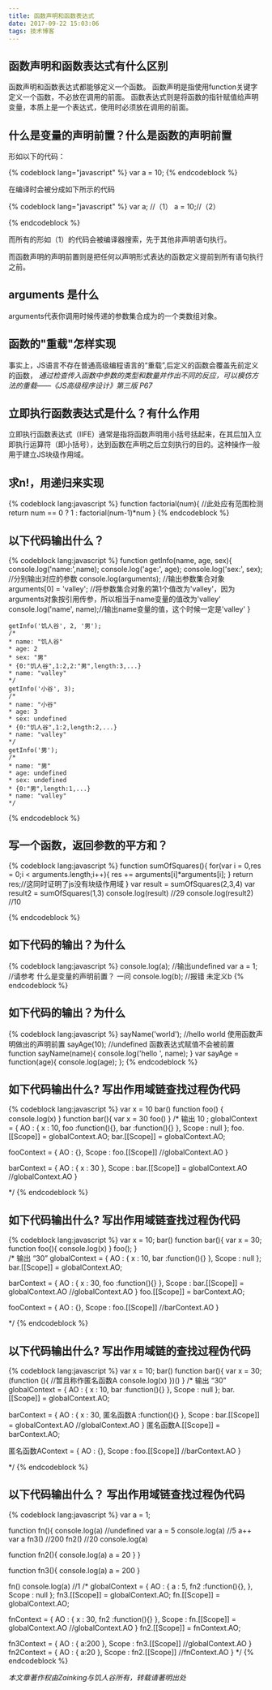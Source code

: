 ```yaml
---
title: 函数声明和函数表达式
date: 2017-09-22 15:03:06
tags: 技术博客
---
```


## 函数声明和函数表达式有什么区别

函数声明和函数表达式都能够定义一个函数。
函数声明是指使用function关键字定义一个函数，不必放在调用的前面。
函数表达式则是将函数的指针赋值给声明变量，本质上是一个表达式，使用时必须放在调用的前面。

## 什么是变量的声明前置？什么是函数的声明前置
形如以下的代码：

{% codeblock lang="javascript" %}
var a = 10;
{% endcodeblock %}

在编译时会被分成如下所示的代码

{% codeblock lang="javascript" %}
var a; //（1）
a = 10;//（2）

{% endcodeblock %}

而所有的形如（1）的代码会被编译器搜索，先于其他非声明语句执行。

而函数声明的声明前置则是把任何以声明形式表达的函数定义提前到所有语句执行之前。

## arguments 是什么

arguments代表你调用时候传递的参数集合成为的一个类数组对象。

## 函数的"重载"怎样实现

事实上，JS语言不存在普通高级编程语言的“重载”,后定义的函数会覆盖先前定义的函数，
*通过检查传入函数中参数的类型和数量并作出不同的反应，可以模仿方法的重载——《JS高级程序设计》第三版 P67*

## 立即执行函数表达式是什么？有什么作用

立即执行函数表达式（IIFE）通常是指将函数声明用小括号括起来，在其后加入立即执行运算符（即小括号），达到函数在声明之后立刻执行的目的。这种操作一般用于建立JS块级作用域。

## 求n!，用递归来实现

{% codeblock lang:javascript %}
function factorial(num){
  //此处应有范围检测
  return num == 0 ? 1 : factorial(num-1)*num
}
{% endcodeblock %}

## 以下代码输出什么？

{% codeblock lang:javascript %}
	function getInfo(name, age, sex){
		console.log('name:',name);
		console.log('age:', age);
		console.log('sex:', sex); //分别输出对应的参数
		console.log(arguments); //输出参数集合对象
		arguments[0] = 'valley'; //将参数集合对象的第1个值改为'valley'，因为arguments对象按引用传参，所以相当于name变量的值改为'valley'
		console.log('name', name);//输出name变量的值，这个时候一定是'valley'
	}

    getInfo('饥人谷', 2, '男');
    /*
    * name: "饥人谷"
    * age: 2
    * sex: "男"
    * {0:"饥人谷",1:2,2:"男",length:3,...}
    * name: "valley"
    */
    getInfo('小谷', 3);
    /*
    * name: "小谷"
    * age: 3
    * sex: undefined
    * {0:"饥人谷",1:2,length:2,...}
    * name: "valley"
    */
    getInfo('男');
    /*
    * name: "男"
    * age: undefined
    * sex: undefined
    * {0:"男",length:1,...}
    * name: "valley"
    */
{% endcodeblock %}

## 写一个函数，返回参数的平方和？

{% codeblock lang:javascript %}
   function sumOfSquares(){
    for(var i = 0,res = 0;i < arguments.length;i++){
      res += arguments[i]*arguments[i];
    }
    return res;//这同时证明了js没有块级作用域
   }
   var result = sumOfSquares(2,3,4)
   var result2 = sumOfSquares(1,3)
   console.log(result)  //29
   console.log(result2)  //10

{% endcodeblock %}

## 如下代码的输出？为什么

{% codeblock lang:javascript %}
	console.log(a); //输出undefined
	var a = 1; //请参考 什么是变量的声明前置？ 一问
	console.log(b); //报错 未定义b
{% endcodeblock %}

## 如下代码的输出？为什么

{% codeblock lang:javascript %}
	sayName('world'); //hello world 使用函数声明做出的声明前置
	sayAge(10); //undefined 函数表达式赋值不会被前置
	function sayName(name){
		console.log('hello ', name);
	}
	var sayAge = function(age){
		console.log(age);
	};
{% endcodeblock %}

## 如下代码输出什么? 写出作用域链查找过程伪代码

{% codeblock lang:javascript %}
var x = 10
bar() 
function foo() {
  console.log(x)
}
function bar(){
  var x = 30
  foo()
}
/*
  输出 10 ;
  globalContext = {
    AO : {
    x : 10,
      foo :function(){},
      bar :function(){}
    },
    Scope : null
  };
  foo.[[Scope]] = globalContext.AO;
  bar.[[Scope]] = globalContext.AO;

  fooContext = {
    AO : {},
    Scope : foo.[[Scope]] //globalContext.AO
  }

  barContext = {
  AO : {
      x : 30
    },
    Scope : bar.[[Scope]] = globalContext.AO //globalContext.AO
  }

*/
{% endcodeblock %}

## 如下代码输出什么? 写出作用域链查找过程伪代码

{% codeblock lang:javascript %}
var x = 10;
bar() 
function bar(){
  var x = 30;
  function foo(){
    console.log(x) 
  }
  foo();
}	
/*
  输出 “30”
  globalContext = {
    AO : {
    x : 10,
      bar :function(){}
    },
    Scope : null
  };
  bar.[[Scope]] = globalContext.AO;

  barContext = {
  AO : {
      x : 30,
      foo :function(){}
    },
    Scope : bar.[[Scope]] = globalContext.AO //globalContext.AO
  }
  foo.[[Scope]] = barContext.AO;

  fooContext = {
    AO : {},
    Scope : foo.[[Scope]] //barContext.AO
  }

*/
{% endcodeblock %}

## 以下代码输出什么? 写出作用域链的查找过程伪代码

{% codeblock lang:javascript %}
var x = 10;
bar() 
function bar(){
  var x = 30;
  (function (){     //暂且称作匿名函数A
    console.log(x)
  })()
}
/*
  输出 “30”
  globalContext = {
    AO : {
    x : 10,
      bar :function(){}
    },
    Scope : null
  };
  bar.[[Scope]] = globalContext.AO;

  barContext = {
  AO : {
      x : 30,
      匿名函数A :function(){}
    },
    Scope : bar.[[Scope]] = globalContext.AO //globalContext.AO
  }
  匿名函数A.[[Scope]] = barContext.AO;

  匿名函数AContext = {
    AO : {},
    Scope : foo.[[Scope]] //barContext.AO
  }

*/
{% endcodeblock %}

## 以下代码输出什么？ 写出作用域链查找过程伪代码

{% codeblock lang:javascript %}
var a = 1;

function fn(){
  console.log(a) //undefined
  var a = 5
  console.log(a) //5
  a++
  var a
  fn3() //200
  fn2() //20
  console.log(a)

  function fn2(){
    console.log(a)
    a = 20
  }
}

function fn3(){
  console.log(a)
  a = 200
}

fn()
console.log(a) //1
/*
  globalContext = {
    AO : {
      a : 5,
      fn2 :function(){},
    },
    Scope : null
  };
  fn3.[[Scope]] = globalContext.AO;
  fn.[[Scope]] = globalContext.AO;

  fnContext = {
  AO : {
      x : 30,
      fn2 :function(){}
    },
    Scope : fn.[[Scope]] = globalContext.AO //globalContext.AO
  }
    fn2.[[Scope]] = fnContext.AO;

  fn3Context = {
    AO : {
        a:200
      },
    Scope : fn3.[[Scope]] //globalContext.AO
  }
  fn2Context = {
    AO : {
        a:20
      },
    Scope : fn2.[[Scope]] //fnContext.AO
  }
*/
{% endcodeblock %}


*本文章著作权由Zainking与饥人谷所有，转载请著明出处*
